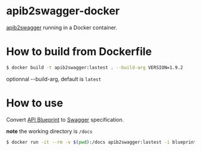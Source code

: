 # apib2swagger-docker
[apib2swagger](https://github.com/kminami/apib2swagger) running in a Docker container.

# How to build from Dockerfile

```bash
$ docker build -t apib2swagger:lastest . --build-arg VERSION=1.9.2
```

optionnal --build-arg, default is `latest`

# How to use

Convert [API Blueprint][] to [Swagger][] specification.

**note** the working directory is `/docs`

```bash
$ docker run -it --rm -v $(pwd):/docs apib2swagger:lastest -i blueprint.apib -o swagger.json
```

[API Blueprint]: https://apiblueprint.org/ "API Blueprint"
[Swagger]: http://swagger.io/ "Swagger"
